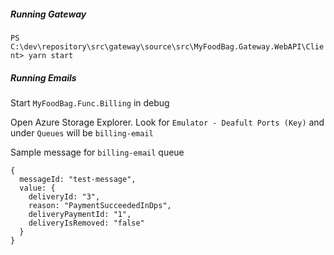 ##### Running Gateway

`PS C:\dev\repository\src\gateway\source\src\MyFoodBag.Gateway.WebAPI\Client> yarn start`

##### Running Emails 

Start `MyFoodBag.Func.Billing` in debug 

Open Azure Storage Explorer. Look for `Emulator - Deafult Ports (Key)` and under `Queues` will be `billing-email`

Sample message for `billing-email` queue

```
{
  messageId: "test-message",
  value: {
    deliveryId: "3",
    reason: "PaymentSucceededInDps",
    deliveryPaymentId: "1",
    deliveryIsRemoved: "false"
  }
}
```
